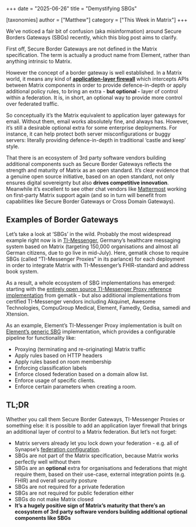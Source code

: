 +++
date = "2025-06-26"
title = "Demystifying SBGs"

[taxonomies]
author = ["Matthew"]
category = ["This Week in Matrix"]
+++

We’ve noticed a fair bit of confusion (aka misinformation) around Secure Borders Gateways (SBGs) recently, which this blog post aims to clarify.

First off, Secure Border Gateways are not defined in the Matrix specification. The term is actually a product name from Element, rather than anything intrinsic to Matrix.

However the concept of a border gateway is well established. In a Matrix world, it means any kind of [**application-layer firewall**](https://en.wikipedia.org/wiki/Application-level_gateway) which intercepts APIs between Matrix components in order to provide defence-in-depth or apply additional policy rules, to bring an extra \- **but optional \-** layer of control within a federation. It is, in short, an optional way to provide more control over federated traffic.

So conceptually it’s the Matrix equivalent to application layer gateways for email. Without them, email works absolutely fine, and always has. However, it’s still a desirable optional extra for some enterprise deployments. For instance, it can help protect both server misconfigurations or buggy servers: literally providing defence-in-depth in traditional ‘castle and keep’ style.

That there is an ecosystem of 3rd party software vendors building additional components such as Secure Border Gateways reflects the strength and maturity of Matrix as an open standard. It’s clear evidence that a genuine open source initiative, based on an open standard, not only ensures digital sovereignty but also **drives competitive innovation**. Meanwhile it’s excellent to see other chat vendors like [Mattermost](https://github.com/mattermost/mattermost-plugin-matrix-bridge) working on first-party Matrix support again (and so in turn will benefit from capabilities like Secure Border Gateways or Cross Domain Gateways).

## Examples of Border Gateways

Let’s take a look at ‘SBGs’ in the wild. Probably the most widespread example right now is in [TI-Messenger](https://www.gematik.de/anwendungen/ti-messenger), Germany’s healthcare messaging system based on Matrix (targeting 150,000 organisations and almost all German citizens, due to go live in mid-July). Here, gematik chose to require SBGs (called “TI-Messenger Proxies” in its parlance) for each deployment in order to integrate Matrix with TI-Messenger’s FHIR-standard and address book system.

As a result, a whole ecosystem of SBG implementations has emerged: starting with the [entirely open source TI-Messenger Proxy reference implementation](https://github.com/tim-ref/messenger-proxy) from gematik \- but also additional implementations from certified TI-Messenger vendors including Akquinet, Awesome Technologies, CompuGroup Medical, Element, Famedly, Gedisa, samedi and Xtension.

As an example, Element’s TI-Messenger Proxy implementation is built on [Element’s generic SBG](https://element.io/server-suite/secure-border-gateways) implementation, which provides a configurable pipeline for functionality like:

* Proxying (terminating and re-originating) Matrix traffic  
* Apply rules based on HTTP headers  
* Apply rules based on room membership  
* Enforcing classification labels  
* Enforce closed federation based on a domain allow list.  
* Enforce usage of specific clients.  
* Enforce certain parameters when creating a room.

## TL;DR

Whether you call them Secure Border Gateways, TI-Messenger Proxies or something else: it is possible to add an application layer firewall that brings an additional layer of control to a Matrix federation. But let’s not forget:

* Matrix servers already let you lock down your federation \- e.g. all of Synapse’s [federation configuration](https://element-hq.github.io/synapse/latest/usage/configuration/config_documentation.html#federation).  
* SBGs are not part of the Matrix specification, because Matrix works perfectly well without them  
* SBGs are an **optional** extra for organisations and federations that might require them, based on their use-case, external integration points (e.g. FHIR) and overall security posture  
* SBGs are not required for a private federation
* SBGs are not required for public federation either  
* SBGs do not make Matrix closed  
* **It’s a hugely positive sign of Matrix’s maturity that there’s an ecosystem of 3rd party software vendors building additional optional components like SBGs**
